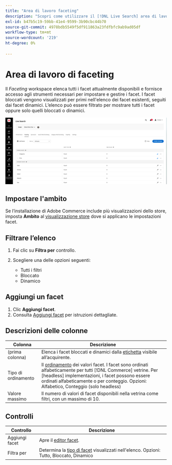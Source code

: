```yaml
---
title: "Area di lavoro faceting"
description: "Scopri come utilizzare il [!DNL Live Search] area di lavoro di faceting."
exl-id: b47b5c19-59bb-41e4-9599-3b90cbc44b70
source-git-commit: 4978bdb5549f5df911863a23fdfbfc9ab9ad05df
workflow-type: tm+mt
source-wordcount: '219'
ht-degree: 0%

---
```


# Area di lavoro di faceting

Il *Faceting* workspace elenca tutti i facet attualmente disponibili e fornisce accesso agli strumenti necessari per impostare e gestire i facet. I facet bloccati vengono visualizzati per primi nell&#39;elenco dei facet esistenti, seguiti dai facet dinamici. L’elenco può essere filtrato per mostrare tutti i facet oppure solo quelli bloccati o dinamici.

![Area di lavoro di sfaccettatura](assets/faceting-workspace.png)

## Impostare l&#39;ambito

Se l’installazione di Adobe Commerce include più visualizzazioni dello store, imposta **Ambito** al [visualizzazione store](https://experienceleague.adobe.com/docs/commerce-admin/start/setup/websites-stores-views.html#scope-settings) dove si applicano le impostazioni facet.

## Filtrare l’elenco

1. Fai clic su **Filtra per** controllo.
1. Scegliere una delle opzioni seguenti:

   * Tutti i filtri
   * Bloccato
   * Dinamico

## Aggiungi un facet

1. Clic **Aggiungi facet**.
1. Consulta [Aggiungi facet](facets-add.md) per istruzioni dettagliate.

## Descrizioni delle colonne

| Colonna | Descrizione |
|--- |--- |
| (prima colonna) | Elenca i facet bloccati e dinamici dalla [etichetta](facets-type.md) visibile all’acquirente. |
| Tipo di ordinamento | Il [ordinamento](facets-type.md) dei valori facet. I facet sono ordinati alfabeticamente per tutti [!DNL Commerce] vetrine. Per [headless] implementazioni, i facet possono essere ordinati alfabeticamente o per conteggio. Opzioni: Alfabetico, Conteggio (solo headless) |
| Valore massimo | Il numero di valori di facet disponibili nella vetrina come filtri, con un massimo di 10. |

## Controlli

| Controllo | Descrizione |
|--- |--- |
| Aggiungi facet | Apre il [editor facet](facets-add.md). |
| Filtra per | Determina la [tipo di facet](facets-type.md) visualizzati nell&#39;elenco. Opzioni: Tutto, Bloccato, Dinamico |

